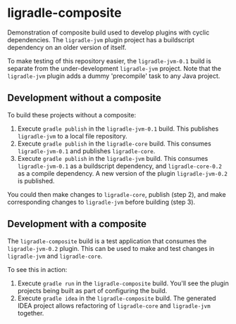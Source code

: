 # ligradle-composite
Demonstration of composite build used to develop plugins with cyclic dependencies. The `ligradle-jvm` plugin project 
has a buildscript dependency on an older version of itself.

To make testing of this repository easier, the `ligradle-jvm-0.1` build is separate from the under-development `ligradle-jvm`
project. Note that the `ligradle-jvm` plugin adds a dummy 'precompile' task to any Java project.

## Development without a composite

To build these projects without a composite:

1. Execute `gradle publish` in the `ligradle-jvm-0.1` build. This publishes `ligradle-jvm` to a local file repository.
2. Execute `gradle publish` in the `ligradle-core` build. This consumes `ligradle-jvm-0.1` and publishes `ligradle-core`.
3. Execute `gradle publish` in the `ligradle-jvm` build. This consumes `ligradle-jvm-0.1` as a buildscript dependency,
and `ligradle-core-0.2` as a compile dependency. A new version of the plugin `ligradle-jvm-0.2` is published.

You could then make changes to `ligradle-core`, publish (step 2), and make corresponding changes to `ligradle-jvm`
before building (step 3).

## Development with a composite

The `ligradle-composite` build is a test application that consumes the `ligradle-jvm-0.2` plugin. This can be used to
make and test changes in `ligradle-jvm` and `ligradle-core`.

To see this in action:

1. Execute `gradle run` in the `ligradle-composite` build. You'll see the plugin projects being built as 
part of configuring the build.
2. Execute `gradle idea` in the `ligradle-composite` build. The generated IDEA project allows refactoring of `ligradle-core`
and `ligradle-jvm` together.
